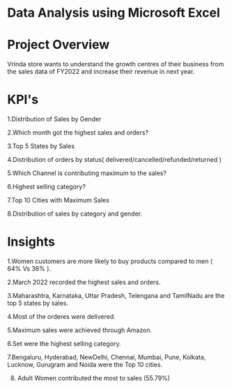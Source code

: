 # Data Analysis using Microsoft Excel


# Project Overview
Vrinda store wants to understand the growth centres of their business from the sales data of FY2022 and increase their revenue in next year.

# KPI's
1.Distribution of Sales by Gender 

2.Which month got the highest sales and orders? 

3.Top 5 States by Sales 

4.Distribution of orders by status( delivered/cancelled/refunded/returned )  

5.Which Channel is contributing maximum to the sales?  

6.Highest selling category?  

7.Top 10 Cities with Maximum Sales 

8.Distribution of sales by category and gender. 

# Insights
1.Women customers are more likely to buy products compared to men ( 64% Vs 36% ).

2.March 2022 recorded the highest sales and orders.
   
3.Maharashtra, Karnataka, Uttar Pradesh, Telengana and TamilNadu are the top 5 states by sales.

4.Most of the orderes were delivered.

5.Maximum sales were achieved through Amazon.

6.Set were the highest selling category.

7.Bengaluru, Hyderabad, NewDelhi, Chennai, Mumbai, Pune, Kolkata, Lucknow, Gurugram and Noida were the Top 10 cities.

8. Adult Women contributed the most to sales (55.79%)  



































































